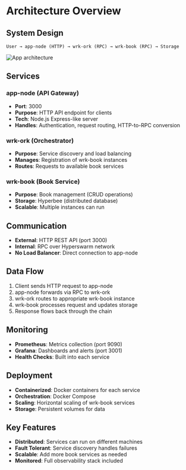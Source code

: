 # Architecture Overview

## System Design

```
User → app-node (HTTP) → wrk-ork (RPC) → wrk-book (RPC) → Storage
```
![App architecture](./architecture.png)

## Services

### app-node (API Gateway)
- **Port**: 3000
- **Purpose**: HTTP API endpoint for clients
- **Tech**: Node.js Express-like server
- **Handles**: Authentication, request routing, HTTP-to-RPC conversion

### wrk-ork (Orchestrator) 
- **Purpose**: Service discovery and load balancing
- **Manages**: Registration of wrk-book instances
- **Routes**: Requests to available book services

### wrk-book (Book Service)
- **Purpose**: Book management (CRUD operations)
- **Storage**: Hyperbee (distributed database)
- **Scalable**: Multiple instances can run

## Communication

- **External**: HTTP REST API (port 3000)
- **Internal**: RPC over Hyperswarm network
- **No Load Balancer**: Direct connection to app-node

## Data Flow

1. Client sends HTTP request to app-node
2. app-node forwards via RPC to wrk-ork
3. wrk-ork routes to appropriate wrk-book instance
4. wrk-book processes request and updates storage
5. Response flows back through the chain

## Monitoring

- **Prometheus**: Metrics collection (port 9090)
- **Grafana**: Dashboards and alerts (port 3001)
- **Health Checks**: Built into each service

## Deployment

- **Containerized**: Docker containers for each service
- **Orchestration**: Docker Compose
- **Scaling**: Horizontal scaling of wrk-book services
- **Storage**: Persistent volumes for data

## Key Features

- **Distributed**: Services can run on different machines
- **Fault Tolerant**: Service discovery handles failures
- **Scalable**: Add more book services as needed
- **Monitored**: Full observability stack included